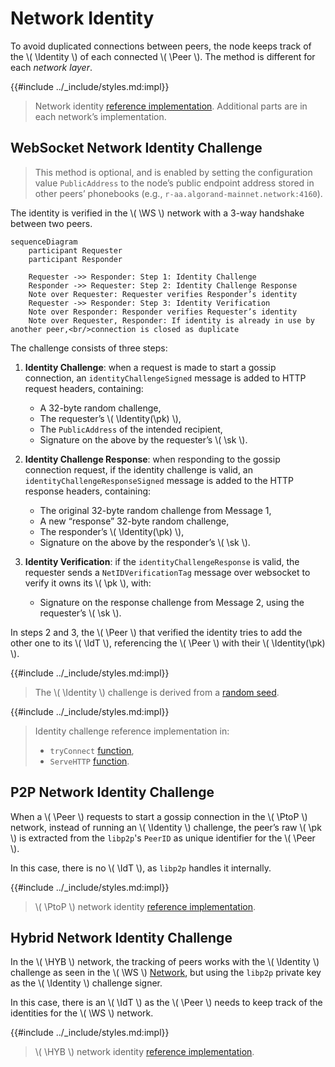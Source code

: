 $$
\newcommand \Peer {\mathrm{Peer}}
\newcommand \Identity {\mathrm{Identity}}
\newcommand \WS {\mathrm{WS}}
\newcommand \PtoP {\mathrm{P2P}}
\newcommand \HYB {\mathrm{HYB}}
\newcommand \IdT {\mathrm{IdentityTracker}}
\newcommand \pk {\mathrm{pk}}
\newcommand \sk {\mathrm{sk}}
$$

# Network Identity

To avoid duplicated connections between peers, the node keeps track of the \\( \Identity \\)
of each connected \\( \Peer \\). The method is different for each _network layer_.

{{#include ../_include/styles.md:impl}}
> Network identity [reference implementation](https://github.com/algorand/go-algorand/blob/df0613a04432494d0f437433dd1efd02481db838/network/netidentity.go).
> Additional parts are in each network’s implementation.

## WebSocket Network Identity Challenge

> This method is optional, and is enabled by setting the configuration value `PublicAddress`
> to the node’s public endpoint address stored in other peers’ phonebooks (e.g.,
> `r-aa.algorand-mainnet.network:4160`).

The identity is verified in the \\( \WS \\) network with a 3-way handshake between
two peers.

```mermaid
sequenceDiagram
    participant Requester
    participant Responder

    Requester ->> Responder: Step 1: Identity Challenge
    Responder ->> Requester: Step 2: Identity Challenge Response
    Note over Requester: Requester verifies Responder’s identity
    Requester ->> Responder: Step 3: Identity Verification
    Note over Responder: Responder verifies Requester’s identity
    Note over Requester, Responder: If identity is already in use by another peer,<br/>connection is closed as duplicate
```

The challenge consists of three steps:

1. **Identity Challenge**: when a request is made to start a gossip connection,
an `identityChallengeSigned` message is added to HTTP request headers, containing:
   - A 32-byte random challenge,
   - The requester’s \\( \Identity(\pk) \\),
   - The `PublicAddress` of the intended recipient,
   - Signature on the above by the requester’s \\( \sk \\).

1. **Identity Challenge Response**: when responding to the gossip connection request,
if the identity challenge is valid, an `identityChallengeResponseSigned` message
is added to the HTTP response headers, containing:
   - The original 32-byte random challenge from Message 1,
   - A new “response” 32-byte random challenge,
   - The responder’s \\( \Identity(\pk) \\),
   - Signature on the above by the responder’s \\( \sk \\).

1. **Identity Verification**: if the `identityChallengeResponse` is valid, the requester
sends a `NetIDVerificationTag` message over websocket to verify it owns its \\( \pk \\),
with:
   - Signature on the response challenge from Message 2, using the requester’s \\( \sk \\).

In steps 2 and 3, the \\( \Peer \\) that verified the identity tries to add the
other one to its \\( \IdT \\), referencing the \\( \Peer \\) with their \\( \Identity(\pk) \\).

{{#include ../_include/styles.md:impl}}
> The \\( \Identity \\) challenge is derived from a [random seed](https://github.com/algorand/go-algorand/blob/df0613a04432494d0f437433dd1efd02481db838/network/netidentity.go#L156-L196).

{{#include ../_include/styles.md:impl}}
> Identity challenge reference implementation in:
> - `tryConnect` [function](https://github.com/algorand/go-algorand/blob/df0613a04432494d0f437433dd1efd02481db838/network/wsNetwork.go#L2021-L2206),
> - `ServeHTTP` [function](https://github.com/algorand/go-algorand/blob/df0613a04432494d0f437433dd1efd02481db838/network/wsNetwork.go#L992-L1091).

## P2P Network Identity Challenge

When a \\( \Peer \\) requests to start a gossip connection in the \\( \PtoP \\) network,
instead of running an \\( \Identity \\) challenge, the peer’s raw \\( \pk \\) is
extracted from the `libp2p`'s `PeerID` as unique identifier for the \\( \Peer \\).

In this case, there is no \\( \IdT \\), as `libp2p` handles it internally.

{{#include ../_include/styles.md:impl}}
> \\( \PtoP \\) network identity [reference implementation](https://github.com/algorand/go-algorand/blob/5bffa0ee8c6d3039955da7bd6ed6764a1294d815/network/p2pNetwork.go#L783-L792).

## Hybrid Network Identity Challenge

In the \\( \HYB \\) network, the tracking of peers works with the \\( \Identity \\)
challenge as seen in the \\( \WS \\) [Network](#websocket-network-identity-challenge),
but using the `libp2p` private key as the \\( \Identity \\) challenge signer.

In this case, there is an \\( \IdT \\) as the \\( \Peer \\) needs to keep track
of the identities for the \\( \WS \\) network.

{{#include ../_include/styles.md:impl}}
> \\( \HYB \\) network identity [reference implementation](https://github.com/algorand/go-algorand/blob/df0613a04432494d0f437433dd1efd02481db838/network/hybridNetwork.go#L42-L69).